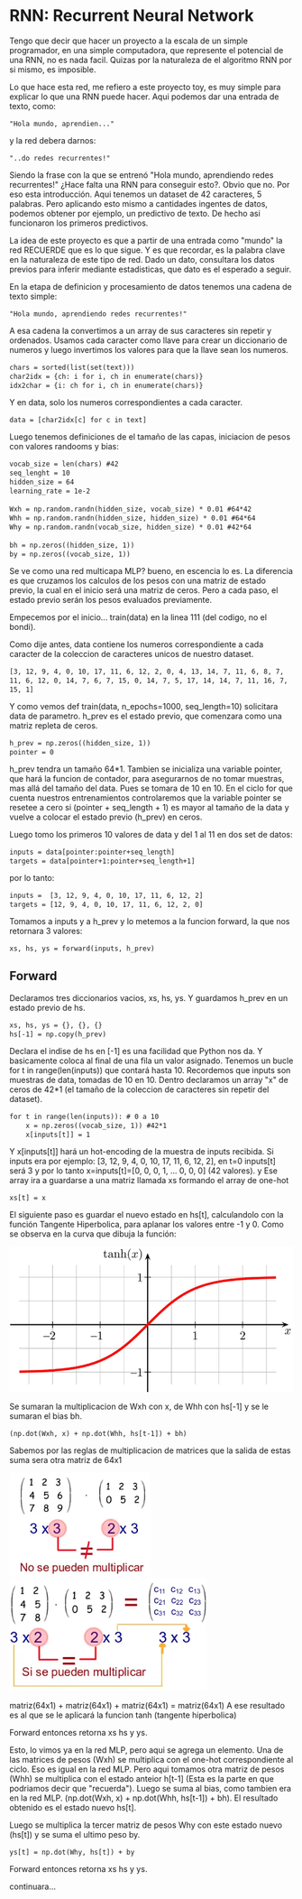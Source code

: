 <h1>RNN: Recurrent Neural Network</h1>

Tengo que decir que hacer un proyecto a la escala de un simple programador, en una simple computadora, que represente el potencial de una RNN, no es nada facil. Quizas por la naturaleza de el algoritmo RNN por si mismo, es imposible.

Lo que hace esta red, me refiero a este proyecto toy, es muy simple para explicar lo que una RNN puede hacer.
Aqui podemos dar una entrada de texto, como:

    "Hola mundo, aprendien..."
    
y la red debera darnos:

    "..do redes recurrentes!"

Siendo la frase con la que se entrenó "Hola mundo, aprendiendo redes recurrentes!"
¿Hace falta una RNN para conseguir esto?. Obvio que no. Por eso esta introducción.
Aqui tenemos un dataset de 42 caracteres, 5 palabras. Pero aplicando esto mismo a cantidades ingentes de datos, podemos obtener por ejemplo, un predictivo de texto.
De hecho asi funcionaron los primeros predictivos.

La idea de este proyecto es que a partir de una entrada como "mundo" la red RECUERDE que es lo que sigue. Y es que recordar, es la palabra clave en la naturaleza de este tipo de red.
Dado un dato, consultara los datos previos para inferir mediante estadisticas, que dato es el esperado a seguir.

En la etapa de definicion y procesamiento de datos tenemos una cadena de texto simple:

    "Hola mundo, aprendiendo redes recurrentes!"

A esa cadena la convertimos a un array de sus caracteres sin repetir y ordenados. Usamos cada caracter como llave para crear un diccionario de numeros y luego invertimos los valores para que la llave sean los numeros.

    chars = sorted(list(set(text)))
    char2idx = {ch: i for i, ch in enumerate(chars)}
    idx2char = {i: ch for i, ch in enumerate(chars)}

Y en data, solo los numeros correspondientes a cada caracter.

    data = [char2idx[c] for c in text]

Luego tenemos definiciones de el tamaño de las capas, iniciacion de pesos con valores randooms y bias:

    vocab_size = len(chars) #42
    seq_lenght = 10
    hidden_size = 64
    learning_rate = 1e-2

    Wxh = np.random.randn(hidden_size, vocab_size) * 0.01 #64*42
    Whh = np.random.randn(hidden_size, hidden_size) * 0.01 #64*64
    Why = np.random.randn(vocab_size, hidden_size) * 0.01 #42*64

    bh = np.zeros((hidden_size, 1))
    by = np.zeros((vocab_size, 1))

Se ve como una red multicapa MLP? bueno, en escencia lo es. La diferencia es que cruzamos los calculos de los pesos con una matriz de estado previo, la cual en el inicio será una matriz de ceros. Pero a cada paso, el estado previo serán los pesos evaluados previamente.

Empecemos por el inicio... train(data) en la linea 111 (del codigo, no el bondi).

Como dije antes, data contiene los numeros correspondiente a cada caracter de la coleccion de caracteres unicos de nuestro dataset.

    [3, 12, 9, 4, 0, 10, 17, 11, 6, 12, 2, 0, 4, 13, 14, 7, 11, 6, 8, 7, 11, 6, 12, 0, 14, 7, 6, 7, 15, 0, 14, 7, 5, 17, 14, 14, 7, 11, 16, 7, 15, 1]

Y como vemos def train(data, n_epochs=1000, seq_length=10) solicitara data de parametro.
h_prev es el estado previo, que comenzara como una matriz repleta de ceros.

    h_prev = np.zeros((hidden_size, 1))
    pointer = 0

h_prev tendra un tamaño 64*1. Tambien se inicializa una variable pointer, que hará la funcion de contador, para asegurarnos de no tomar muestras, mas allá del tamaño del data. Pues se tomara de 10 en 10.
En el ciclo for que cuenta nuestros entrenamientos controlaremos que la variable pointer se resetee a cero si (pointer + seq_length + 1) es mayor al tamaño de la data y vuelve a colocar el estado previo (h_prev) en ceros.

Luego tomo los primeros 10 valores de data y del 1 al 11 en dos set de datos:

    inputs = data[pointer:pointer+seq_length]
    targets = data[pointer+1:pointer+seq_length+1]

por lo tanto:

    inputs =  [3, 12, 9, 4, 0, 10, 17, 11, 6, 12, 2]
    targets = [12, 9, 4, 0, 10, 17, 11, 6, 12, 2, 0]

Tomamos a inputs y a h_prev y lo metemos a la funcion forward, la que nos retornara 3 valores:

    xs, hs, ys = forward(inputs, h_prev)

<h2>Forward</h2>

Declaramos tres diccionarios vacios, xs, hs, ys. Y guardamos h_prev en un estado previo de hs.

    xs, hs, ys = {}, {}, {}
    hs[-1] = np.copy(h_prev)

Declara el indise de hs en [-1] es una facilidad que Python nos da. Y basicamente coloca al final de una fila un valor asignado.
Tenemos un bucle for t in range(len(inputs)) que contará hasta 10. Recordemos que inputs son muestras de data, tomadas de 10 en 10.
Dentro declaramos un array "x" de ceros de 42*1 (el tamaño de la coleccion de caracteres sin repetir del dataset).

    for t in range(len(inputs)): # 0 a 10
        x = np.zeros((vocab_size, 1)) #42*1
        x[inputs[t]] = 1

Y x[inputs[t]] hará un hot-encoding de la muestra de inputs recibida.
Si inputs era por ejemplo: [3, 12, 9, 4, 0, 10, 17, 11, 6, 12, 2], en t=0 inputs[t] será 3 y por lo tanto x=inputs[t]=[0, 0, 0, 1, ... 0, 0, 0] (42 valores). y Ese array ira a guardarse a una matriz llamada xs formando el array de one-hot

    xs[t] = x

El siguiente paso es guardar el nuevo estado en hs[t], calculandolo con la función Tangente Hiperbolica, para aplanar los valores entre -1 y 0. Como se observa en la curva que dibuja la función:

![alt text](miscellaneous/image-2.png)

Se sumaran la multiplicacion de Wxh con x, de Whh con hs[-1] y se le sumaran el bias bh.

    (np.dot(Wxh, x) + np.dot(Whh, hs[t-1]) + bh)

Sabemos por las reglas de multiplicacion de matrices que la salida de estas suma sera otra matriz de 64x1

![alt text](miscellaneous/image.png) ![alt text](miscellaneous/image-1.png)

matriz(64x1) + matriz(64x1) + matriz(64x1) = matriz(64x1)
A ese resultado es al que se le aplicará la funcion tanh (tangente hiperbolica)

Forward entonces retorna xs hs y ys.

Esto, lo vimos ya en la red MLP, pero aqui se agrega un elemento.
Una de las matrices de pesos (Wxh) se multiplica con el one-hot correspondiente al ciclo. Eso es igual en la red MLP.
Pero aqui tomamos otra matriz de pesos (Whh) se multiplica con el estado anteior h[t-1] (Esta es la parte en que podriamos decir que "recuerda").
Luego se suma al bias, como tambien era en la red MLP. (np.dot(Wxh, x) + np.dot(Whh, hs[t-1]) + bh).
El resultado obtenido es el estado nuevo hs[t].

Luego se multiplica la tercer matriz de pesos Why con este estado nuevo (hs[t]) y se suma el ultimo peso by.

    ys[t] = np.dot(Why, hs[t]) + by

Forward entonces retorna xs hs y ys.

continuara...